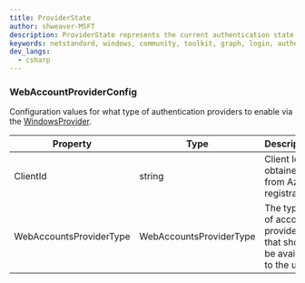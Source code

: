 ```yaml
---
title: ProviderState
author: shweaver-MSFT
description: ProviderState represents the current authentication state of the session for a given IProvider.
keywords: netstandard, windows, community, toolkit, graph, login, authentication, provider, providers, identity
dev_langs:
  - csharp
---
```


### WebAccountProviderConfig

Configuration values for what type of authentication providers to  enable via the [WindowsProvider](./WindowsProvider.md).

| Property | Type | Description |
| -- | -- | -- |
| ClientId | string | Client Id obtained from Azure registration. |
| WebAccountsProviderType | WebAccountsProviderType | The types of accounts providers that should be available to the user. |
